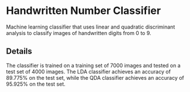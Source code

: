 # Handwritten Number Classifier
Machine learning classifier that uses linear and quadratic discriminant analysis to classify images of handwritten digits from 0 to 9.

## Details
The classifier is trained on a training set of 7000 images and tested on a test set of 4000 images. The LDA classifier achieves an accuracy of 89.775% on the test set, while the QDA classifier achieves an accuracy of 95.925% on the test set.

